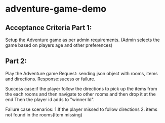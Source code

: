 # adventure-game-demo
Acceptance Criteria
Part 1:
----------------------
Setup the Adventure game as per admin requirements.
(Admin selects the game based on players age and other preferences)


Part 2:
-------------------
Play the Adventure game 
Request: sending json object with rooms, items and directions.
Response:sucess or failure.

Success case:if the player follow the directions to pick up the items from  the  each rooms and then navigate to other rooms and then drop it at the end.Then the player id adds to "winner Id". 

Failure case scenarios: 
1.If the player missed to follow directions
2. items not found in the rooms(Item missing)
